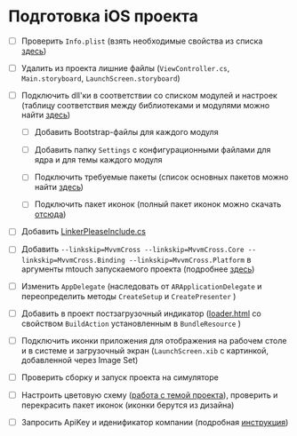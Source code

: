 # Подготовка iOS проекта

* [ ] Проверить `Info.plist` \(взять необходимые свойства из списка [здесь](/sborka-novogo-proekta/deistviya-v-ios-proekte/infoplist.md)\)

* [ ] Удалить из проекта лишние файлы \(`ViewController.cs`, `Main.storyboard`, `LaunchScreen.storyboard`\)

* [ ] Подключить dll'ки в соответствии со списком модулей и настроек \(таблицу соответствия между библиотеками и модулями можно найти [здесь](/perechen-bibliotek-modulei.md)\)

  * [ ] Добавить Bootstrap-файлы для каждого модуля

  * [ ] Добавить папку `Settings` с конфигурационными файлами для ядра и для темы каждого модуля

  * [ ] Подключить требуемые пакеты \(список основных пакетов можно найти [здесь](/sborka-novogo-proekta/spisok-paketov.md)\)

  * [ ] Подключить пакет иконок \(полный пакет иконок можно скачать [отсюда](/Images.zip)\)

* [ ] Добавить [LinkerPleaseInclude.cs](/sborka-novogo-proekta/deistviya-v-ios-proekte/LinkerPleaseInclude.md)

* [ ] Добавить `--linkskip=MvvmCross --linkskip=MvvmCross.Core --linkskip=MvvmCross.Binding --linkskip=MvvmCross.Platform` в аргументы mtouch запускаемого проекта \(подробнее [здесь](/sborka-novogo-proekta/deistviya-v-ios-proekte/dobavlenie-argumentov-mtouch.md)\)

* [ ] Изменить `AppDelegate` \(наследовать от `ARApplicationDelegate` и переопределить методы `CreateSetup` и `CreatePresenter` \)

* [ ] Добавить в проект постзагрузочный индикатор \([loader.html](/sborka-novogo-proekta/deistviya-v-ios-proekte/loader.html) со свойством `BuildAction` установленным в `BundleResource` \)

* [ ] Подключить иконки приложения для отображения на рабочем столе и в системе и загрузочный экран \(`LaunchScreen.xib` с картинкой, добавленной через Image Set\)

* [ ] Проверить сборку и запуск проекта на симуляторе

* [ ] Настроить цветовую схему \([работа с темой проекта](/dorabotka-suschestvuyuschego-proekta/rabota-s-temoi-proekta.md)\), проверить и перекрасить пакет иконок \(иконки берутся из дизайна\)

* [ ] Запросить ApiKey и иденификатор компании \(подробная [инструкция](/sborka-novogo-proekta/zapros-litsenzii.md)\)



